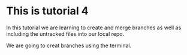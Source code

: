 # This is tutorial 4

In this tutorial we are learning to create and merge branches as well as including the untracked files into our local repo.

We are going to creat branches using the terminal.
